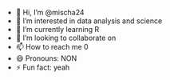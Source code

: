 - 👋 Hi, I’m @mischa24
- 👀 I’m interested in data analysis and science
- 🌱 I’m currently learning R
- 💞️ I’m looking to collaborate on 
- 📫 How to reach me 0
- 😄 Pronouns: NON
- ⚡ Fun fact: yeah

<!---
mischa24/mischa24 is a ✨ special ✨ repository because its `README.md` (this file) appears on your GitHub profile.
You can click the Preview link to take a look at your changes.
--->

